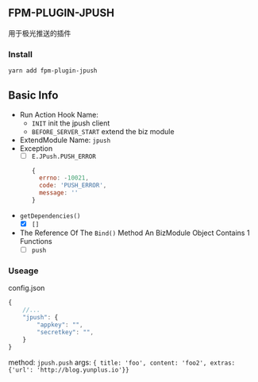 ## FPM-PLUGIN-JPUSH
用于极光推送的插件

### Install
```bash
yarn add fpm-plugin-jpush
```

## Basic Info
- Run Action Hook Name: 
  - `INIT` init the jpush client
  - `BEFORE_SERVER_START` extend the biz module
- ExtendModule Name: `jpush`
- Exception
  - [ ] `E.JPush.PUSH_ERROR`
    ```javascript
	{
      errno: -10021, 
      code: 'PUSH_ERROR', 
      message: ''
    }
	```
- `getDependencies()`
  - [x] `[]`
- The Reference Of The `Bind()` Method
  An BizModule Object Contains 1 Functions
  - [ ] `push`

### Useage

config.json
```javascript
{
    //...
    "jpush": {
        "appkey": "",
        "secretkey": "",
    }
}
```

method: `jpush.push`
args: `{ title: 'foo', content: 'foo2', extras: {'url': 'http://blog.yunplus.io'}}`